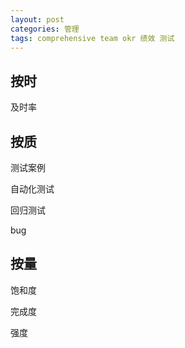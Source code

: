 ```yaml
---
layout: post
categories: 管理
tags: comprehensive team okr 绩效 测试
---
```




## 按时

及时率

## 按质

测试案例

自动化测试

回归测试

bug

## 按量

饱和度

完成度

强度
